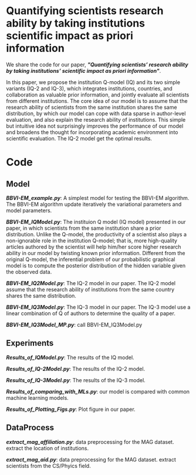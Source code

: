 # Quantifying scientists research ability by taking institutions scientific impact as priori information
We share the code for our paper, ***"Quantifying scientists’ research ability by taking institutions’ scientific impact as priori information"***.  
  
In this paper, we propose the institution Q-model (IQ) and its two simple variants (IQ-2 and IQ-3), which integrates institutions, countries, and collaboration as valuable prior information, and jointly evaluate all scientists from different institutions. The core idea of our model is to assume that the research ability of scientists from the same institution shares the same distribution, by which our model can cope with data sparse in author-level evaluation, and also explain the research ability of institutions. This simple but intuitive idea not surprisingly improves the performance of our model and broadens the thought for incorporating academic environment into scientific evaluation. The IQ-2 model get the optimal results.


# Code
## Model
***BBVI-EM_example.py***:  A simplest model for testing the BBVI-EM algorithm. The BBVI-EM algorithm update iteratively the variational parameters and model parameters.

***BBVI-EM_IQModel.py***: The instituion Q model (IQ model) presented in our paper, in which scientists from the same institution share a prior distribution. Unlike the Q-model, the productivity of a scientist also plays a non-ignorable role in the institution Q-model; that is, more high-quality articles authored by the scientist will help him/her score higher research ability in our model by twisting known prior information. Different from the original Q-model, the inferential problem of our probabilistic graphical model is to compute the posterior distribution of the hidden variable given the observed data.  

***BBVI-EM_IQ2Model.py***: The IQ-2 model in our paper. The IQ-2 model assume that the research ability of institutions from the same country shares the same distribution. 

***BBVI-EM_IQ3Model.py***: The IQ-3 model in our paper. The IQ-3 model use a linear combination of Q of authors to determine the quality of a paper.  

***BBVI-EM_IQ3Model_MP.py***: call BBVI-EM_IQ3Model.py

 ## Experiments
***Results_of_IQModel.py***: The results of the IQ model.

***Results_of_IQ-2Model.py***: The results of the IQ-2 model.

***Results_of_IQ-3Model.py***: The results of the IQ-3 model.

***Results_of_comparing_with_MLs.py***: our model is compared with common machine learning models.

***Results_of_Plotting_Figs.py***: Plot figure in our paper.

 ## DataProcess
***extract_mag_affiliation.py***: data preprocessing for the MAG dataset.  extract the location of institutions.

***extract_mag_aid.py***: data preprocessing for the MAG dataset. extract scientists from the CS/Phyics field.
